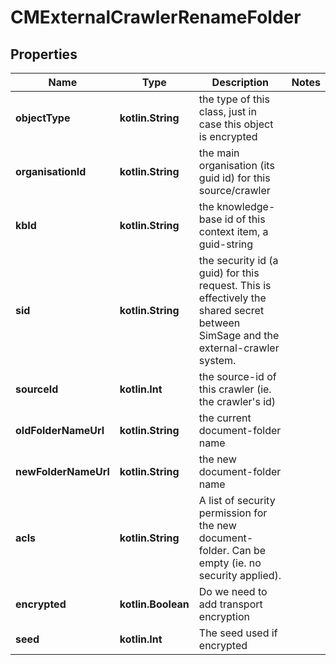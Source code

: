 
# CMExternalCrawlerRenameFolder

## Properties
Name | Type | Description | Notes
------------ | ------------- | ------------- | -------------
**objectType** | **kotlin.String** | the type of this class, just in case this object is encrypted | 
**organisationId** | **kotlin.String** | the main organisation (its guid id) for this source/crawler | 
**kbId** | **kotlin.String** | the knowledge-base id of this context item, a guid-string | 
**sid** | **kotlin.String** | the security id (a guid) for this request.  This is effectively the shared secret between SimSage and the external-crawler system. | 
**sourceId** | **kotlin.Int** | the source-id of this crawler (ie. the crawler&#39;s id) | 
**oldFolderNameUrl** | **kotlin.String** | the current document-folder name | 
**newFolderNameUrl** | **kotlin.String** | the new document-folder name | 
**acls** | **kotlin.String** | A list of security permission for the new document-folder.  Can be empty (ie. no security applied). | 
**encrypted** | **kotlin.Boolean** | Do we need to add transport encryption | 
**seed** | **kotlin.Int** | The seed used if encrypted | 



